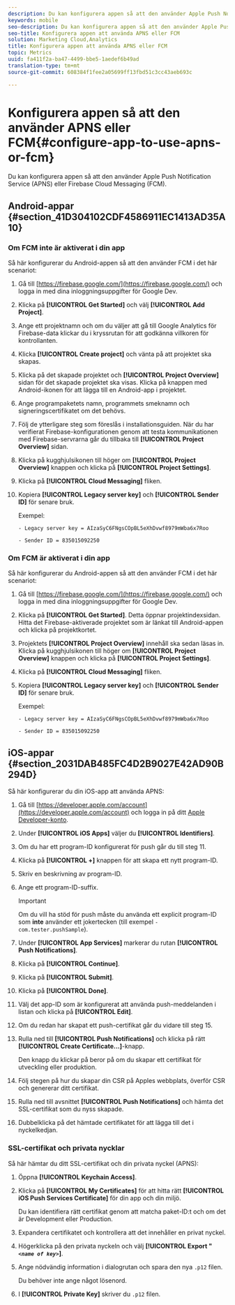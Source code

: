 ```yaml
---
description: Du kan konfigurera appen så att den använder Apple Push Notification Service (APNS) eller Firebase Cloud Messaging (FCM).
keywords: mobile
seo-description: Du kan konfigurera appen så att den använder Apple Push Notification Service (APNS) eller Firebase Cloud Messaging (FCM).
seo-title: Konfigurera appen att använda APNS eller FCM
solution: Marketing Cloud,Analytics
title: Konfigurera appen att använda APNS eller FCM
topic: Metrics
uuid: fa411f2a-ba47-4499-bbe5-1aedef6b49ad
translation-type: tm+mt
source-git-commit: 608384f1fee2a05699ff13fbd51c3cc43aeb693c

---
```



# Konfigurera appen så att den använder APNS eller FCM{#configure-app-to-use-apns-or-fcm}

Du kan konfigurera appen så att den använder Apple Push Notification Service (APNS) eller Firebase Cloud Messaging (FCM).

## Android-appar {#section_41D304102CDF4586911EC1413AD35A10}

### Om FCM inte är aktiverat i din app

Så här konfigurerar du Android-appen så att den använder FCM i det här scenariot:

1. Gå till [https://firebase.google.com/](https://firebase.google.com/) och logga in med dina inloggningsuppgifter för Google Dev.

1. Klicka på **[!UICONTROL Get Started]** och välj **[!UICONTROL Add Project]**.

1. Ange ett projektnamn och om du väljer att gå till Google Analytics för Firebase-data klickar du i kryssrutan för att godkänna villkoren för kontrollanten.

1. Klicka **[!UICONTROL Create project]** och vänta på att projektet ska skapas.

1. Klicka på det skapade projektet och **[!UICONTROL Project Overview]** sidan för det skapade projektet ska visas. Klicka på knappen med Android-ikonen för att lägga till en Android-app i projektet.

1. Ange programpaketets namn, programmets smeknamn och signeringscertifikatet om det behövs.

1. Följ de ytterligare steg som föreslås i installationsguiden. När du har verifierat Firebase-konfigurationen genom att testa kommunikationen med Firebase-servrarna går du tillbaka till **[!UICONTROL Project Overview]** sidan.

1. Klicka på kugghjulsikonen till höger om **[!UICONTROL Project Overview]** knappen och klicka på **[!UICONTROL Project Settings]**.

1. Klicka på **[!UICONTROL Cloud Messaging]** fliken.

1. Kopiera **[!UICONTROL Legacy server key]** och **[!UICONTROL Sender ID]** för senare bruk.

   Exempel:

   ```
   - Legacy server key = AIzaSyC6FNgsCOpBL5eXhDvwf8979mWba6x7Roo
   ```

   ```
   - Sender ID = 835015092250
   ```

### Om FCM är aktiverat i din app

Så här konfigurerar du Android-appen så att den använder FCM i det här scenariot:

1. Gå till [https://firebase.google.com/](https://firebase.google.com/) och logga in med dina inloggningsuppgifter för Google Dev.

1. Klicka på **[!UICONTROL Get Started]**. Detta öppnar projektindexsidan. Hitta det Firebase-aktiverade projektet som är länkat till Android-appen och klicka på projektkortet.

1. Projektets **[!UICONTROL Project Overview]** innehåll ska sedan läsas in. Klicka på kugghjulsikonen till höger om **[!UICONTROL Project Overview]** knappen och klicka på **[!UICONTROL Project Settings]**.

1. Klicka på **[!UICONTROL Cloud Messaging]** fliken.

1. Kopiera **[!UICONTROL Legacy server key]** och **[!UICONTROL Sender ID]** för senare bruk.

   Exempel:

   ```
   - Legacy server key = AIzaSyC6FNgsCOpBL5eXhDvwf8979mWba6x7Roo
   ```

   ```
   - Sender ID = 835015092250
   ```



## iOS-appar {#section_2031DAB485FC4D2B9027E42AD90B294D}

Så här konfigurerar du din iOS-app att använda APNS:

1. Gå till [https://developer.apple.com/account](https://developer.apple.com/account) och logga in på ditt [Apple Developer-konto](https://developer.apple.com/account).
1. Under **[!UICONTROL iOS Apps]** väljer du **[!UICONTROL Identifiers]**.
1. Om du har ett program-ID konfigurerat för push går du till steg 11.
1. Klicka på **[!UICONTROL +]** knappen för att skapa ett nytt program-ID.
1. Skriv en beskrivning av program-ID.
1. Ange ett program-ID-suffix.

   >[!IMPORTANT]
   >
   >Om du vill ha stöd för push måste du använda ett explicit program-ID som **inte** använder ett jokertecken (till exempel `- com.tester.pushSample`).

1. Under **[!UICONTROL App Services]** markerar du rutan **[!UICONTROL Push Notifications]**.
1. Klicka på **[!UICONTROL Continue]**.
1. Klicka på **[!UICONTROL Submit]**.
1. Klicka på **[!UICONTROL Done]**.
1. Välj det app-ID som är konfigurerat att använda push-meddelanden i listan och klicka på **[!UICONTROL Edit]**.
1. Om du redan har skapat ett push-certifikat går du vidare till steg 15.
1. Rulla ned till **[!UICONTROL Push Notifications]** och klicka på rätt **[!UICONTROL Create Certificate...]**-knapp.

   Den knapp du klickar på beror på om du skapar ett certifikat för utveckling eller produktion.
1. Följ stegen på hur du skapar din CSR på Apples webbplats, överför CSR och genererar ditt certifikat.
1. Rulla ned till avsnittet **[!UICONTROL Push Notifications]** och hämta det SSL-certifikat som du nyss skapade.
1. Dubbelklicka på det hämtade certifikatet för att lägga till det i nyckelkedjan.

### SSL-certifikat och privata nycklar

Så här hämtar du ditt SSL-certifikat och din privata nyckel (APNS):

1. Öppna **[!UICONTROL Keychain Access]**.
1. Klicka på **[!UICONTROL My Certificates]** för att hitta rätt **[!UICONTROL iOS Push Services Certificate]** för din app och din miljö.

   Du kan identifiera rätt certifikat genom att matcha paket-ID:t och om det är Development eller Production.

1. Expandera certifikatet och kontrollera att det innehåller en privat nyckel.
1. Högerklicka på den privata nyckeln och välj **[!UICONTROL  Export " *`<name of key>`*]**.
1. Ange nödvändig information i dialogrutan och spara den nya `.p12` filen.

   Du behöver inte ange något lösenord.

1. I **[!UICONTROL Private Key]** skriver du `.p12` filen.

